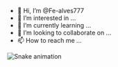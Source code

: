 - 👋 Hi, I’m @Fe-alves777
- 👀 I’m interested in ...
- 🌱 I’m currently learning ...
- 💞️ I’m looking to collaborate on ...
- 📫 How to reach me ...

<!---
Fe-alves777/Fe-alves777 is a ✨ special ✨ repository because its `README.md` (this file) appears on your GitHub profile.
You can click the Preview link to take a look at your changes.
--->

![Snake animation](https://github.com/seu-usuário-aqui/seu-usuário-aqui/blob/output/github-contribution-grid-snake.svg)
